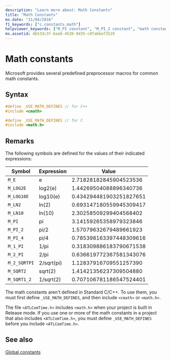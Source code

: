 ```yaml
---
description: "Learn more about: Math Constants"
title: "Math Constants"
ms.date: "11/04/2016"
f1_keywords: ["c.constants.math"]
helpviewer_keywords: ["M_PI constant", "M_PI_2 constant", "math constants", "M_2_PI constant", "M_1_PI constant", "M_E constant", "USE_MATH_DEFINES constant", "M_LOG2E constant", "M_LOG10E constant", "M_LN10 constant", "M_SQRT1_2 constant", "_USE_MATH_DEFINES constant", "M_PI_4 constant", "constants, math", "M_2_SQRTPI constant", "M_SQRT2 constant", "M_LN2 constant"]
ms.assetid: db533c3f-6ae8-4520-9d35-c8fabbef3529
---
```

# Math constants

Microsoft provides several predefined preprocessor macros for common math constants.

## Syntax

```cpp
#define _USE_MATH_DEFINES // for C++
#include <cmath>

#define _USE_MATH_DEFINES // for C
#include <math.h>
```

## Remarks

The following symbols are defined for the values of their indicated expressions:

|Symbol|Expression|Value|
|------------|----------------|-----------|
|`M_E`|e|2.71828182845904523536|
|`M_LOG2E`|log2(e)|1.44269504088896340736|
|`M_LOG10E`|log10(e)|0.434294481903251827651|
|`M_LN2`|ln(2)|0.693147180559945309417|
|`M_LN10`|ln(10)|2.30258509299404568402|
|`M_PI`|pi|3.14159265358979323846|
|`M_PI_2`|pi/2|1.57079632679489661923|
|`M_PI_4`|pi/4|0.785398163397448309616|
|`M_1_PI`|1/pi|0.318309886183790671538|
|`M_2_PI`|2/pi|0.636619772367581343076|
|`M_2_SQRTPI`|2/sqrt(pi)|1.12837916709551257390|
|`M_SQRT2`|sqrt(2)|1.41421356237309504880|
|`M_SQRT1_2`|1/sqrt(2)|0.707106781186547524401|

The math constants aren't defined in Standard C/C++. To use them, you must first define `_USE_MATH_DEFINES`, and then include `<cmath>` or `<math.h>`.

The file `<ATLComTime.h>` includes `<math.h>` when your project is built in Release mode. If you use one or more of the math constants in a project that also includes `<ATLComTime.h>`, you must define `_USE_MATH_DEFINES` before you include `<ATLComTime.h>`.

## See also

[Global constants](./global-constants.md)

